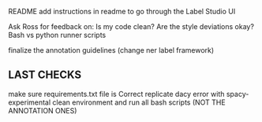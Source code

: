README
    add instructions in readme to go through the Label Studio UI

Ask Ross for feedback on:
    Is my code clean? Are the style deviations okay?
    Bash vs python runner scripts

finalize the annotation guidelines (change ner label framework)

## LAST CHECKS
make sure requirements.txt file is Correct
replicate dacy error with spacy-experimental
clean environment and run all bash scripts (NOT THE ANNOTATION ONES)